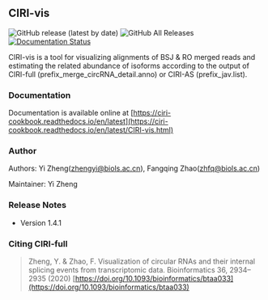 ## CIRI-vis

![GitHub release (latest by date)](https://img.shields.io/github/v/release/bioinfo-biols/CIRI-vis)
![GitHub All Releases](https://img.shields.io/github/downloads/bioinfo-biols/CIRI-vis/total)
[![Documentation Status](https://readthedocs.org/projects/ciri-cookbook/badge/?version=latest)](https://ciri-cookbook.readthedocs.io/en/latest/?badge=latest)

CIRI-vis is a tool for visualizing alignments of BSJ & RO merged reads and estimating the related abundance of isoforms according to the output of CIRI-full (prefix_merge_circRNA_detail.anno) or CIRI-AS (prefix_jav.list).

### Documentation

Documentation is available online at [https://ciri-cookbook.readthedocs.io/en/latest](https://ciri-cookbook.readthedocs.io/en/latest/CIRI-vis.html)

### Author

Authors: Yi Zheng(zhengyi@biols.ac.cn), Fangqing Zhao(zhfq@biols.ac.cn)

Maintainer: Yi Zheng

### Release Notes

- Version 1.4.1

### Citing CIRI-full

> Zheng, Y. & Zhao, F. Visualization of circular RNAs and their internal splicing events from transcriptomic data. Bioinformatics 36, 2934–2935 (2020) [https://doi.org/10.1093/bioinformatics/btaa033](https://doi.org/10.1093/bioinformatics/btaa033)
